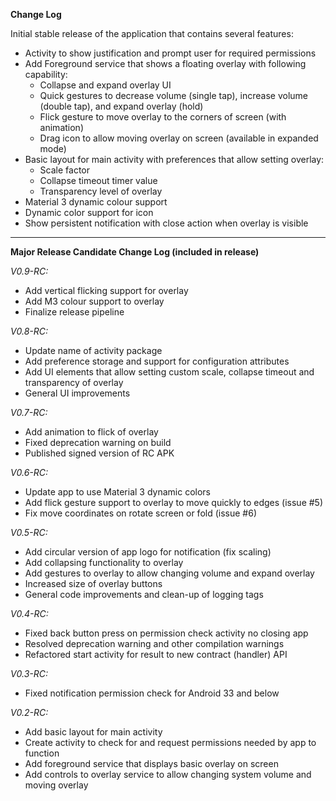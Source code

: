 **Change Log**

Initial stable release of the application that contains several features:
* Activity to show justification and prompt user for required permissions
* Add Foreground service that shows a floating overlay with following capability:
  * Collapse and expand overlay UI
  * Quick gestures to decrease volume (single tap), increase volume (double tap), and expand overlay (hold)
  * Flick gesture to move overlay to the corners of screen (with animation)
  * Drag icon to allow moving overlay on screen (available in expanded mode)
* Basic layout for main activity with preferences that allow setting overlay:
  * Scale factor
  * Collapse timeout timer value
  * Transparency level of overlay
* Material 3 dynamic colour support
* Dynamic color support for icon
* Show persistent notification with close action when overlay is visible


----


**Major Release Candidate Change Log (included in release)**

*V0.9-RC:*
* Add vertical flicking support for overlay
* Add M3 colour support to overlay
* Finalize release pipeline

*V0.8-RC:*
* Update name of activity package
* Add preference storage and support for configuration attributes
* Add UI elements that allow setting custom scale, collapse timeout and transparency of overlay
* General UI improvements

*V0.7-RC:*
* Add animation to flick of overlay
* Fixed deprecation warning on build
* Published signed version of RC APK

*V0.6-RC:*
* Update app to use Material 3 dynamic colors
* Add flick gesture support to overlay to move quickly to edges (issue #5)
* Fix move coordinates on rotate screen or fold (issue #6)

*V0.5-RC:*
* Add circular version of app logo for notification (fix scaling)
* Add collapsing functionality to overlay
* Add gestures to overlay to allow changing volume and expand overlay
* Increased size of overlay buttons
* General code improvements and clean-up of logging tags

*V0.4-RC:*
* Fixed back button press on permission check activity no closing app
* Resolved deprecation warning and other compilation warnings
* Refactored start activity for result to new contract (handler) API

*V0.3-RC:*
* Fixed notification permission check for Android 33 and below

*V0.2-RC:*
* Add basic layout for main activity
* Create activity to check for and request permissions needed by app to function
* Add foreground service that displays basic overlay on screen
* Add controls to overlay service to allow changing system volume and moving overlay

